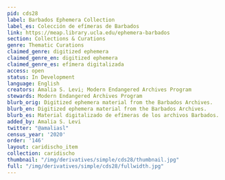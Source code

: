 ```yaml
---
pid: cds28
label: Barbados Ephemera Collection
label_es: Colección de efímeras de Barbados
link: https://meap.library.ucla.edu/ephemera-barbados
section: Collections & Curations
genre: Thematic Curations
claimed_genre: digitized ephemera
claimed_genre_en: digitized ephemera
claimed_genre_es: efímera digitalizada
access: open
status: In Development
language: English
creators: Amalia S. Levi; Modern Endangered Archives Program
stewards: Modern Endangered Archives Program
blurb_orig: Digitized ephemera material from the Barbados Archives.
blurb_en: Digitized ephemera material from the Barbados Archives.
blurb_es: Material digitalizado de efímeras de los archivos Barbados.
added_by: Amalia S. Levi
twitter: "@amaliasl"
census_year: '2020'
order: '146'
layout: caridischo_item
collection: caridischo
thumbnail: "/img/derivatives/simple/cds28/thumbnail.jpg"
full: "/img/derivatives/simple/cds28/fullwidth.jpg"
---
```

